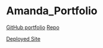 # Amanda_Portfolio

[GitHub portfolio](https://pandagitgirl.github.io/Amanda_Portfolio/)
[Repo](https://github.com/pandagitgirl/Amanda_Portfolio)

[Deployed Site](https://amandaportfolio.netlify.app/)
